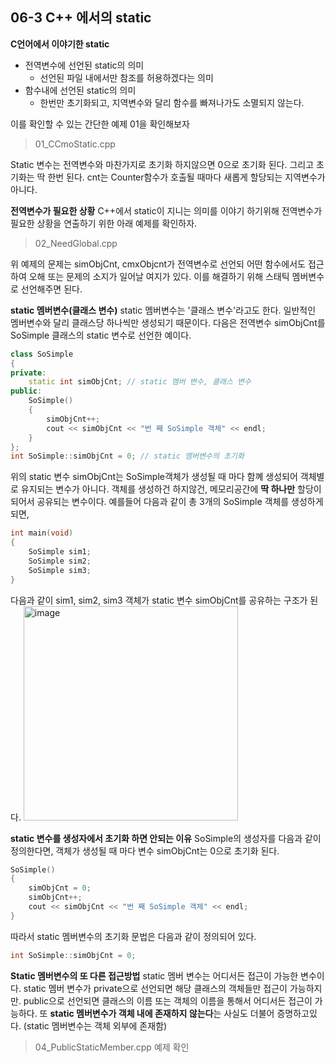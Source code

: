 06-3 C++ 에서의 static
---
**C언어에서 이야기한 static**

* 전역변수에 선언된 static의 의미
  * 선언된 파일 내에서만 참조를 허용하겠다는 의미
* 함수내에 선언된 static의 의미
  * 한번만 초기화되고, 지역변수와 달리 함수를 빠져나가도 소멸되지 않는다.

이를 확인할 수 있는 간단한 예제 01을 확인해보자
> 01_CCmoStatic.cpp

Static 변수는 전역변수와 마찬가지로 초기화 하지않으면 0으로 초기화 된다. 그리고 초기화는 딱 한번 된다. cnt는 Counter함수가 호출될 때마다 새롭게 할당되는 지역변수가 아니다.

**전역변수가 필요한 상황**
C++에서 static이 지니는 의미를 이야기 하기위해 전역변수가 필요한 상황을 연출하기 위한 아래 예제를 확인하자.
> 02_NeedGlobal.cpp

위 예제의 문제는 simObjCnt, cmxObjcnt가 전역변수로 선언되 어떤 함수에서도 접근하여 오해 또는 문제의 소지가 일어날 여지가 있다. 이를 해결하기 위해 스태틱 멤버변수로 선언해주면 된다.

**static 멤버변수(클래스 변수)**
static 멤버변수는 '클래스 변수'라고도 한다. 일반적인 멤버변수와 달리 클래스당 하나씩만 생성되기 때문이다. 다음은 전역변수 simObjCnt를 SoSimple 클래스의 static 변수로 선언한 예이다.

``` C++
class SoSimple
{
private:
    static int simObjCnt; // static 멤버 변수, 클래스 변수
public:
    SoSimple()
    {
        simObjCnt++;
        cout << simObjCnt << "번 째 SoSimple 객체" << endl;
    }
};
int SoSimple::simObjCnt = 0; // static 멤버변수의 초기화
```

위의 static 변수 simObjCnt는 SoSimple객체가 생성될 때 마다 함꼐 생성되어 객체별로 유지되는 변수가 아니다. 객체를 생성하건 하지않건, 메모리공간에 **딱 하나만** 할당이 되어서 공유되는 변수이다. 예를들어 다음과 같이 총 3개의 SoSimple 객체를 생성하게 되면,
``` C++
int main(void)
{
    SoSimple sim1;
    SoSimple sim2;
    SoSimple sim3;
}
```
다음과 같이 sim1, sim2, sim3 객체가 static 변수 simObjCnt를 공유하는 구조가 된다.
<img width="343" alt="image" src="https://user-images.githubusercontent.com/52594760/103435743-a9869500-4c56-11eb-899d-306079c0259b.png">

**static 변수를 생성자에서 초기화 하면 안되는 이유**
SoSimple의 생성자를 다음과 같이 정의한다면, 객체가 생성될 때 마다 변수 simObjCnt는 0으로 초기화 된다.
``` C++
SoSimple()
{
    simObjCnt = 0;
    simObjCnt++;
    cout << simObjCnt << "번 째 SoSimple 객체" << endl;
}
```
따라서 static 멤버변수의 초기화 문법은 다음과 같이 정의되어 있다.
``` C++
int SoSimple::simObjCnt = 0;
```

**Static 멤버변수의 또 다른 접근방법**
static 멤버 변수는 어디서든 접근이 가능한 변수이다. static 멤버 변수가 private으로 선언되면 해당 클래스의 객체들만 접근이 가능하지만. public으로 선언되면 클래스의 이름 또는 객체의 이름을 통해서 어디서든 접근이 가능하다. 또 **static 멤버변수가 객체 내에 존재하지 않는다**는 사실도 더불어 증명하고있다. (static 멤버변수는 객체 외부에 존재함)
> 04_PublicStaticMember.cpp 예제 확인